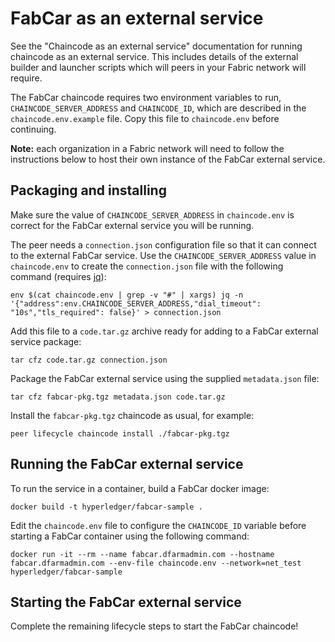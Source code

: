 # FabCar as an external service

See the "Chaincode as an external service" documentation for running chaincode as an external service.
This includes details of the external builder and launcher scripts which will peers in your Fabric network will require.

The FabCar chaincode requires two environment variables to run, `CHAINCODE_SERVER_ADDRESS` and `CHAINCODE_ID`, which are described in the `chaincode.env.example` file. Copy this file to `chaincode.env` before continuing.

**Note:** each organization in a Fabric network will need to follow the instructions below to host their own instance of the FabCar external service.

## Packaging and installing

Make sure the value of `CHAINCODE_SERVER_ADDRESS` in `chaincode.env` is correct for the FabCar external service you will be running.

The peer needs a `connection.json` configuration file so that it can connect to the external FabCar service.
Use the `CHAINCODE_SERVER_ADDRESS` value in `chaincode.env` to create the `connection.json` file with the following command (requires [jq](https://stedolan.github.io/jq/)):

```
env $(cat chaincode.env | grep -v "#" | xargs) jq -n '{"address":env.CHAINCODE_SERVER_ADDRESS,"dial_timeout": "10s","tls_required": false}' > connection.json
```

Add this file to a `code.tar.gz` archive ready for adding to a FabCar external service package:

```
tar cfz code.tar.gz connection.json
```

Package the FabCar external service using the supplied `metadata.json` file:

```
tar cfz fabcar-pkg.tgz metadata.json code.tar.gz
```

Install the `fabcar-pkg.tgz` chaincode as usual, for example:

```
peer lifecycle chaincode install ./fabcar-pkg.tgz
```

## Running the FabCar external service

To run the service in a container, build a FabCar docker image:

```
docker build -t hyperledger/fabcar-sample .
```

Edit the `chaincode.env` file to configure the `CHAINCODE_ID` variable before starting a FabCar container using the following command:

```
docker run -it --rm --name fabcar.dfarmadmin.com --hostname fabcar.dfarmadmin.com --env-file chaincode.env --network=net_test hyperledger/fabcar-sample
```

## Starting the FabCar external service

Complete the remaining lifecycle steps to start the FabCar chaincode!
